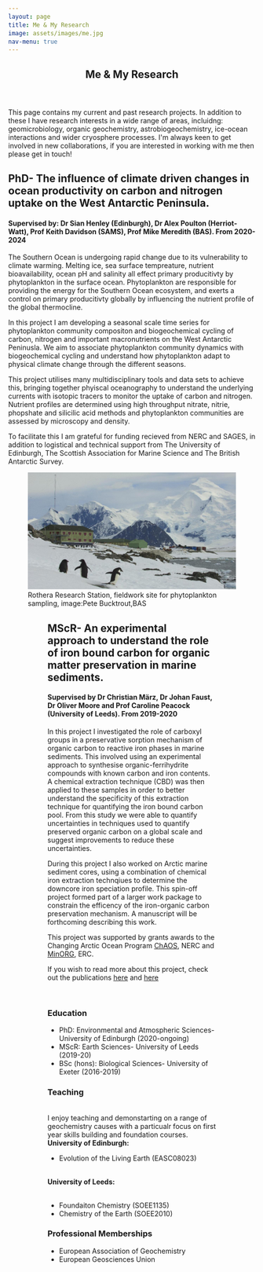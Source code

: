 ```yaml
---
layout: page
title: Me & My Research
image: assets/images/me.jpg
nav-menu: true
---
```

<!-- One -->
<section id="one">
	<div class="inner">
		<header class="major">
			<h1>Me & My Research </h1>
		</header>
<p>This page contains my current and past research projects. In addition to these I have research interests in a wide range of areas, incluidng: geomicrobiology, organic geochemistry, astrobiogeochemistry, ice-ocean interactions and wider cryosphere processes. I'm always keen to get involved in new collaborations, if you are interested in working with me then please get in touch!</p>
<h2>PhD- The influence of climate driven changes in ocean productivity on carbon and nitrogen uptake on the West Antarctic Peninsula.&nbsp;</h2>
<h4>Supervised by:&nbsp;Dr Sian Henley (Edinburgh), Dr Alex Poulton (Herriot-Watt), Prof Keith Davidson (SAMS), Prof Mike Meredith (BAS). From 2020-2024</h4>
<p>The Southern Ocean is undergoing rapid change due to its vulnerability to climate warming. Melting ice, sea surface tempreature, nutrient bioavailability, ocean pH and salinity all effect primary producitivty by phytoplankton in the surface ocean. Phytoplankton are responsible for providing the energy for the Southern Ocean ecosystem, and exerts a control on primary producitivty globally by influencing the nutrient profile of the global thermocline.&nbsp;</p>
<p>In this project I am developing a seasonal scale time series for phytoplankton community compositon and biogeochemical cycling of carbon, nitrogen and important macronutrients on the West Antarctic Peninusla. We aim to associate phytoplankton community dynamics with biogeochemical cycling and understand how phytoplankton adapt to physical climate change through the different seasons.&nbsp;</p>
<p>This project utilises many multidisciplinary tools and data sets to achieve this, bringing together phyiscal oceanography to understand the underlying currents with isotopic tracers to monitor the uptake of carbon and nitrogen. Nutrient profiles are determined using high throughput nitrate, nitrie, phopshate and silicilic acid methods and phytoplankton communities are assessed by microscopy and density.&nbsp;</p>
<p>To facilitate this I am grateful for funding recieved from NERC and SAGES, in addition to logistical and technical support from The University of Edinburgh, The Scottish Association for Marine Science and The British Antarctic Survey.&nbsp;</p>
<p><figure><img src="assets/images/rothera.jpg" alt="Rothera Research Station, fieldwork site for my PhD sampling." class="center"/><figcaption>Rothera Research Station, fieldwork site for phytoplankton sampling, image:Pete Bucktrout,BAS<figcaption><figure>
<h2>MScR-&nbsp;An experimental approach to understand the role of iron bound carbon for organic matter preservation in marine sediments.&nbsp;</h2>
<h4>Supervised by Dr Christian M<strong>&auml;rz, Dr Johan Faust, Dr Oliver Moore and Prof Caroline Peacock (University of Leeds). From 2019-2020</strong></h4>
<p>In this project I investigated the role of carboxyl groups in a preservative sorption mechanism of organic carbon to reactive iron phases in marine sediments. This involved using an experimental approach to synthesise organic-ferrihydrite compounds with known carbon and iron contents. A chemical extraction technique (CBD) was then applied to these samples in order to better understand the specificity of this extraction technique for quantifying the iron bound carbon pool. From this study we were able to quantify uncertainties in techniques used to quantify preserved organic carbon on a global scale and suggest improvements to reduce these uncertainties.</p>
<p>During this project I also worked on Arctic marine sediment cores, using a combination of chemical iron extraction technqiues to determine the downcore iron speciation profile. This spin-off project formed part of a larger work package to constrain the efficency of the iron-organic carbon preservation mechanism. A manuscript will be forthcoming describing this work.</p>
<p>This project was supported by grants awards to the Changing Arctic Ocean Program <a href="https://www.changing-arctic-ocean.ac.uk/project/chaos/">ChAOS</a>, NERC and <a href="https://www.minorg.co.uk/">MinORG</a>, ERC.</p>
<p>If you wish to read more about this project, check out the publications <a href="https://www.sciencedirect.com/science/article/pii/S0009254120303922">here</a> and <a href="https://bg.copernicus.org/preprints/bg-2020-399/">here</a>&nbsp;</p>
<p>&nbsp;</p>
<h3>Education</h3><ul>
	<li>PhD: Environmental and Atmospheric Sciences- University of Edinburgh (2020-ongoing)</li>
	<li>MScR: Earth Sciences- University of Leeds (2019-20)</li>
	<li>BSc (hons): Biological Sciences- University of Exeter (2016-2019)</li></ul>
<h3>Teaching</h3><br>
I enjoy teaching and demonstarting on a range of geochemistry causes with a particualr focus on first year skills building and foundation courses.<br>
<b>University of Edinburgh:</b><br>
	<ul><li>Evolution of the Living Earth (EASC08023)</li></ul><br>
	<b>University of Leeds:</b><ul><br>
	<li>Foundaiton Chemistry (SOEE1135)</li>
	<li>Chemistry of the Earth (SOEE2010)</li></ul>
<h3>Professional Memberships</h3><ul>
<li>European Association of Geochemistry </li>
<li>European Geosciences Union </li></ul>

	


